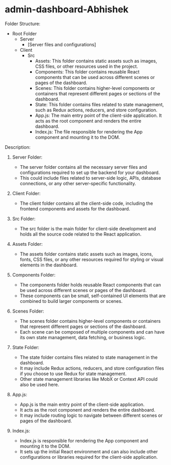 # admin-dashboard-Abhishek
Folder Structure:

- Root Folder
  - Server
    - [Server files and configurations]
  - Client
    - Src
      - Assets: This folder contains static assets such as images, CSS files, or other resources used in the project.
      - Components: This folder contains reusable React components that can be used across different scenes or pages of the dashboard.
      - Scenes: This folder contains higher-level components or containers that represent different pages or sections of the dashboard.
      - State: This folder contains files related to state management, such as Redux actions, reducers, and store configuration.
      - App.js: The main entry point of the client-side application. It acts as the root component and renders the entire dashboard.
      - Index.js: The file responsible for rendering the App component and mounting it to the DOM.

Description:

1. Server Folder:
   - The server folder contains all the necessary server files and configurations required to set up the backend for your dashboard.
   - This could include files related to server-side logic, APIs, database connections, or any other server-specific functionality.

2. Client Folder:
   - The client folder contains all the client-side code, including the frontend components and assets for the dashboard.

3. Src Folder:
   - The src folder is the main folder for client-side development and holds all the source code related to the React application.

4. Assets Folder:
   - The assets folder contains static assets such as images, icons, fonts, CSS files, or any other resources required for styling or visual elements in the dashboard.

5. Components Folder:
   - The components folder holds reusable React components that can be used across different scenes or pages of the dashboard.
   - These components can be small, self-contained UI elements that are combined to build larger components or scenes.

6. Scenes Folder:
   - The scenes folder contains higher-level components or containers that represent different pages or sections of the dashboard.
   - Each scene can be composed of multiple components and can have its own state management, data fetching, or business logic.

7. State Folder:
   - The state folder contains files related to state management in the dashboard.
   - It may include Redux actions, reducers, and store configuration files if you choose to use Redux for state management.
   - Other state management libraries like MobX or Context API could also be used here.

8. App.js:
   - App.js is the main entry point of the client-side application.
   - It acts as the root component and renders the entire dashboard.
   - It may include routing logic to navigate between different scenes or pages of the dashboard.

9. Index.js:
   - Index.js is responsible for rendering the App component and mounting it to the DOM.
   - It sets up the initial React environment and can also include other configurations or libraries required for the client-side application.


